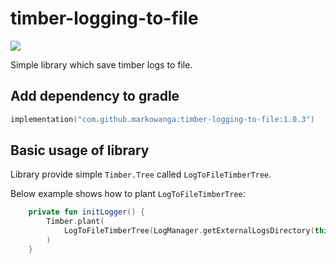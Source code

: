# timber-logging-to-file
[![](https://jitpack.io/v/markowanga/timber-logging-to-file.svg)](https://jitpack.io/#markowanga/timber-logging-to-file)

Simple library which save timber logs to file.

## Add dependency to gradle
```kotlin
implementation("com.github.markowanga:timber-logging-to-file:1.0.3")
```

## Basic usage of library
Library provide simple `Timber.Tree` called `LogToFileTimberTree`.

Below example shows how to plant `LogToFileTimberTree`:

```kotlin
    private fun initLogger() {
        Timber.plant(
            LogToFileTimberTree(LogManager.getExternalLogsDirectory(this))
        )
    }
```